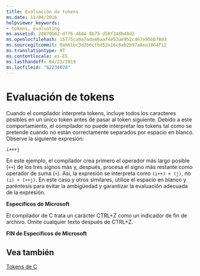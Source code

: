 ```yaml
---
title: Evaluación de tokens
ms.date: 11/04/2016
helpviewer_keywords:
- tokens, evaluating
ms.assetid: 28870b62-dff6-4644-8b75-d58f340b48d2
ms.openlocfilehash: 15775ca9a7ada46aaf4e53ae952cd67e95bbf8d3
ms.sourcegitcommit: 0ab61bc3d2b6cfbd52a16c6ab2b97a8ea1864f12
ms.translationtype: HT
ms.contentlocale: es-ES
ms.lasthandoff: 04/23/2019
ms.locfileid: "62234028"
---
```

# <a name="evaluation-of-tokens"></a>Evaluación de tokens

Cuando el compilador interpreta tokens, incluye todos los caracteres posibles en un único token antes de pasar al token siguiente. Debido a este comportamiento, el compilador no puede interpretar los tokens tal como se pretende cuando no están correctamente separados por espacio en blanco. Observe la siguiente expresión:

```
i+++j
```

En este ejemplo, el compilador crea primero el operador más largo posible (`++`) de los tres signos más y, después, procesa el signo más restante como operador de suma (`+`). Así, la expresión se interpreta como `(i++) + (j)`, no `(i) + (++j)`. En este caso y otros similares, utilice el espacio en blanco y paréntesis para evitar la ambigüedad y garantizar la evaluación adecuada de la expresión.

**Específicos de Microsoft**

El compilador de C trata un carácter CTRL+Z como un indicador de fin de archivo. Omite cualquier texto después de CTRL+Z.

**FIN de Específicos de Microsoft**

## <a name="see-also"></a>Vea también

[Tokens de C](../c-language/c-tokens.md)
